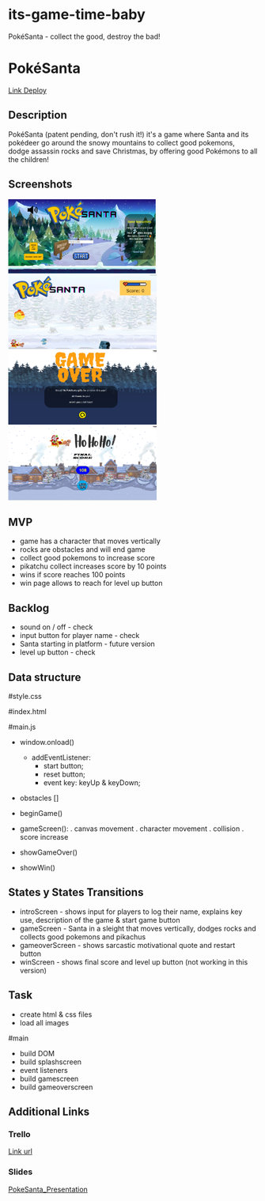 # its-game-time-baby
PokéSanta - collect the good, destroy the bad! 

# PokéSanta
[Link Deploy](https://codebymymood.github.io/its-game-time-baby/)


## Description
PokéSanta (patent pending, don't rush it!) it's a game where Santa and its pokédeer go around the snowy mountains to collect good pokemons, dodge assassin rocks and save Christmas, by offering good Pokémons to all the children!

## Screenshots
<img width = '300px' height = '150px' src = './images/intro-screenshot.PNG'> <img width = '300px' height = '150px' src = './images/game-screenshot.PNG'> <img width = '300px' height = '150px' src = './images/over-screenshot.PNG'> <img width = '300px' height = '150px' src = './images/win-screenshot.PNG'>


## MVP
- game has a character that moves vertically
- rocks are obstacles and will end game
- collect good pokemons to increase score
- pikatchu collect increases score by 10 points
- wins if score reaches 100 points
- win page allows to reach for level up button


## Backlog
- sound on / off - check
- input button for player name - check
- Santa starting in platform - future version
- level up button - check


## Data structure

#style.css

#index.html

#main.js
- window.onload()
    - addEventListener:
        - start button;
        - reset button;
        - event key: keyUp & keyDown;

- obstacles []
- beginGame()
- gameScreen():
    . canvas movement
    . character movement
    . collision
    . score increase
- showGameOver()
- showWin()


## States y States Transitions

- introScreen - shows input for players to log their name, explains key use, description of the game & start game button
- gameScreen - Santa in a sleight that moves vertically, dodges rocks and collects good pokemons and pikachus
- gameoverScreen - shows sarcastic motivational quote and restart button
- winScreen - shows final score and level up button (not working in this version)


## Task

- create html & css files
- load all images

#main
- build DOM
- build splashscreen
- event listeners
- build gamescreen
- build gameoverscreen


## Additional Links


### Trello
[Link url](https://trello.com/b/ha01vZyK/pok%C3%A9santa)


### Slides
[ PokeSanta_Presentation](https://1drv.ms/p/s!AsXsOMZ6ab3llU_uPxsc-zJ2MoC_?e=IqmbfB)
